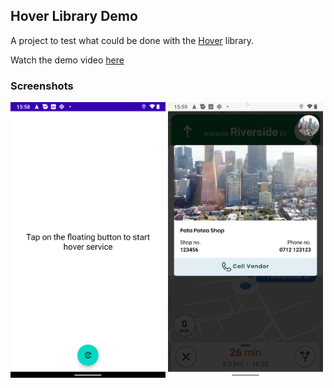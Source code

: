 ## Hover Library Demo

A project to test what could be done with the [Hover](https://github.com/google/hover) library.

Watch the demo video [here](https://streamable.com/9uj35p)

### Screenshots

<img src="screenshots/device-2020-07-20-155906.png" width="248"/>

<img src="screenshots/device-2020-07-20-155941.png" width="248" />
